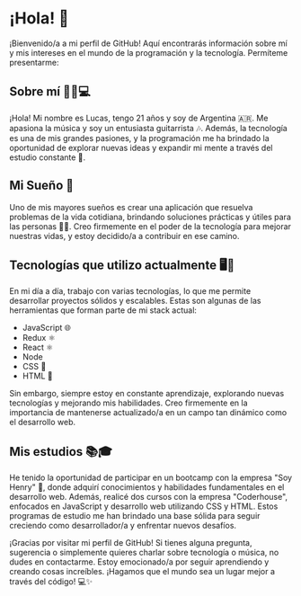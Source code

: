 <h1>¡Hola! 👋</h1>

<p>¡Bienvenido/a a mi perfil de GitHub! Aquí encontrarás información sobre mí y mis intereses en el mundo de la programación y la tecnología. Permíteme presentarme:</p>

<h2>Sobre mí 👦🎸💻</h2>

<p>¡Hola! Mi nombre es Lucas, tengo 21 años y soy de Argentina 🇦🇷. Me apasiona la música y soy un entusiasta guitarrista 🎶. Además, la tecnología es una de mis grandes pasiones, y la programación me ha brindado la oportunidad de explorar nuevas ideas y expandir mi mente a través del estudio constante 🚀.</p>

<h2>Mi Sueño 🌟</h2>

<p>Uno de mis mayores sueños es crear una aplicación que resuelva problemas de la vida cotidiana, brindando soluciones prácticas y útiles para las personas 📱💡. Creo firmemente en el poder de la tecnología para mejorar nuestras vidas, y estoy decidido/a a contribuir en ese camino.</p>

<h2>Tecnologías que utilizo actualmente 🖥️🚀</h2>

<p>En mi día a día, trabajo con varias tecnologías, lo que me permite desarrollar proyectos sólidos y escalables. Estas son algunas de las herramientas que forman parte de mi stack actual:</p>

<ul>
  <li>JavaScript 🌐</li>
  <li>Redux ⚛️</li>
  <li>React ⚛️</li>
  <li>Node </li>
  <li>CSS 🎨</li>
  <li>HTML 📝</li>
</ul>

<p>Sin embargo, siempre estoy en constante aprendizaje, explorando nuevas tecnologías y mejorando mis habilidades. Creo firmemente en la importancia de mantenerse actualizado/a en un campo tan dinámico como el desarrollo web.</p>

<h2>Mis estudios 📚🎓</h2>

<p>He tenido la oportunidad de participar en un bootcamp con la empresa "Soy Henry" 🚀, donde adquirí conocimientos y habilidades fundamentales en el desarrollo web. Además, realicé dos cursos con la empresa "Coderhouse", enfocados en JavaScript y desarrollo web utilizando CSS y HTML. Estos programas de estudio me han brindado una base sólida para seguir creciendo como desarrollador/a y enfrentar nuevos desafíos.</p>

<p>¡Gracias por visitar mi perfil de GitHub! Si tienes alguna pregunta, sugerencia o simplemente quieres charlar sobre tecnología o música, no dudes en contactarme. Estoy emocionado/a por seguir aprendiendo y creando cosas increíbles. ¡Hagamos que el mundo sea un lugar mejor a través del código! 💻✨</p>

